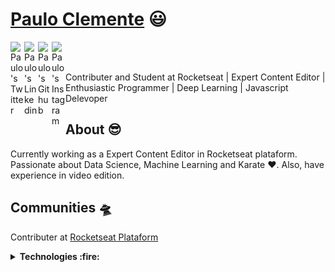 # <a href="https://www.linkedin.com/in/paulo-clemente-7073657b/">Paulo Clemente</a> :smiley:
 
 <a href="https://twitter.com/pauloclementte">
  <img align="left" alt="Paulo's Twitter" width="22px" src="https://cdn.jsdelivr.net/npm/simple-icons@v3/icons/twitter.svg" />
</a>
<a href="https://www.linkedin.com/in/paulo-clemente-7073657b/">
  <img align="left" alt="Paulo's Linkedin" width="22px" src="https://cdn.jsdelivr.net/npm/simple-icons@v3/icons/linkedin.svg" />
</a>
<a href="https://github.com/pauloclemente">
  <img align="left" alt="Paulo's Github" width="22px" src="https://cdn.jsdelivr.net/npm/simple-icons@v3/icons/github.svg" />
</a>
<a href="https://www.instagram.com/pauloclementte/">
  <img align="left" alt="Paulo's Instagram" width="22px" src="https://cdn.jsdelivr.net/npm/simple-icons@v3/icons/instagram.svg" />
</a>
<br/>
<br/>

Contributer and Student at Rocketseat | Expert Content Editor | 
Enthusiastic Programmer  | Deep Learning | Javascript Delevoper

## About :sunglasses:
Currently working as a Expert Content Editor in Rocketseat plataform. Passionate about Data Science, Machine Learning and Karate :heart:. Also, have experience in 
video edition.

## Communities 🛸
Contributer at [Rocketseat Plataform](https://rocketseat.com.br)


<details>
  <summary><b>Technologies :fire:</b></summary>
  </br>
      <ul>
        <li>Mobile application development using <b>React Native (Typescript)</b>.</li>
        <li>JavaScript.</li>
        <li>TypeScript.</li>
        <li>Competitive Programming.</li>
        <li>Machine Learning (Loading).</li>
        <li>Deep Learning.</li>
      </ul>    
   </br>
   </br>    
  <ol>  
  <b>Languages and Tools:</b></br></br>

  <code><img height="20" src="https://pytorch.org/assets/images/pytorch-logo.png"></code>
  <code><img height="20" src="https://raw.githubusercontent.com/github/explore/80688e429a7d4ef2fca1e82350fe8e3517d3494d/topics/tensorflow/tensorflow.png"></code>
  <code><img height="20" src="https://raw.githubusercontent.com/github/explore/80688e429a7d4ef2fca1e82350fe8e3517d3494d/topics/typescript/typescript.png"></code>
  <code><img height="20" src="https://raw.githubusercontent.com/github/explore/80688e429a7d4ef2fca1e82350fe8e3517d3494d/topics/javascript/javascript.png"></code>
  <code><img height="20" src="https://raw.githubusercontent.com/github/explore/80688e429a7d4ef2fca1e82350fe8e3517d3494d/topics/react/react.png"></code>
  <code><img height="20" src="https://raw.githubusercontent.com/github/explore/80688e429a7d4ef2fca1e82350fe8e3517d3494d/topics/nodejs/nodejs.png"></code>
  <code><img height="20" src="https://raw.githubusercontent.com/github/explore/80688e429a7d4ef2fca1e82350fe8e3517d3494d/topics/mysql/mysql.png"></code>
  <code><img height="20" src="https://raw.githubusercontent.com/github/explore/80688e429a7d4ef2fca1e82350fe8e3517d3494d/topics/git/git.png"></code>
  <code><img height="20" src="https://raw.githubusercontent.com/github/explore/80688e429a7d4ef2fca1e82350fe8e3517d3494d/topics/terminal/terminal.png"></code>
  </br>
  </br>
  <a href="https://github.com/pauloclemente">
    <img align="center" src="https://github-readme-stats.vercel.app/api/top-langs/?username=pauloclemente&theme=radical&hide=glsl,python" />
  </a>
  </br>
  </br>
  <img src="https://github-readme-stats.vercel.app/api?username=pauloclemente&&show_icons=true&theme=radical&line_height=27&v=5" alt="Ashwani's GitHub Stats" />
  </ol>
  
  </details>

